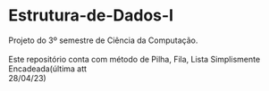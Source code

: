 # Estrutura-de-Dados-I
 Projeto do 3º semestre de Ciência da Computação.<br><br>
 Este repositório conta com método de Pilha, Fila, Lista Simplismente Encadeada(última att  <br>28/04/23)


